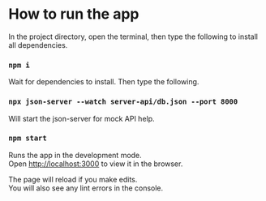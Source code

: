 # How to run the app

In the project directory, open the terminal, then type the following to install all dependencies.

### `npm i`

Wait for dependencies to install. Then type the following.

### `npx json-server --watch server-api/db.json --port 8000`

Will start the json-server for mock API help.

### `npm start`

Runs the app in the development mode.\
Open [http://localhost:3000](http://localhost:3000) to view it in the browser.

The page will reload if you make edits.\
You will also see any lint errors in the console.
